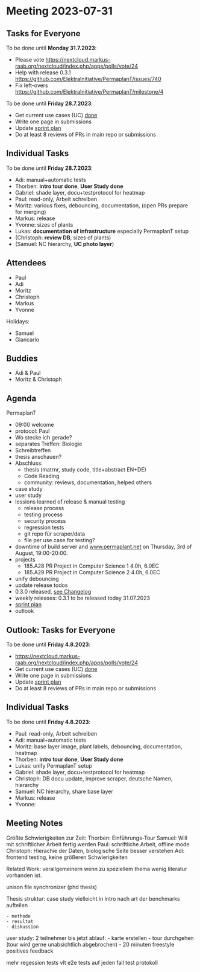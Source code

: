 # Meeting 2023-07-31

## Tasks for Everyone

To be done until **Monday 31.7.2023**:

- Please vote <https://nextcloud.markus-raab.org/nextcloud/index.php/apps/polls/vote/24>
- Help with release 0.3.1 <https://github.com/ElektraInitiative/PermaplanT/issues/740>
- Fix left-overs <https://github.com/ElektraInitiative/PermaplanT/milestone/4>

To be done until **Friday 28.7.2023**:

- Get current use cases (UC) [done](../usecases/README.md)
- Write one page in submissions
- Update [sprint plan](https://github.com/orgs/ElektraInitiative/projects/4/)
- Do at least 8 reviews of PRs in main repo or submissions

## Individual Tasks

To be done until **Friday 28.7.2023**:

- Adi: manual+automatic tests
- Thorben: **intro tour done**, **User Study done**
- Gabriel: shade layer, docu+testprotocol for heatmap
- Paul: read-only, Arbeit schreiben
- Moritz: various fixes, debouncing, documentation, (open PRs prepare for merging)
- Markus: release
- Yvonne: sizes of plants
- Lukas: **documentation of infrastructure** especially PermaplanT setup
- (Christoph: **review DB**, sizes of plants)
- (Samuel: NC hierarchy, **UC photo layer**)

## Attendees

- Paul
- Adi
- Moritz
- Christoph
- Markus
- Yvonne

Holidays:

- Samuel
- Giancarlo

## Buddies

- Adi & Paul
- Moritz & Christoph

## Agenda

PermaplanT

- 09:00 welcome
- protocol: Paul
- Wo stecke ich gerade?
- separates Treffen: Biologie
- Schreibtreffen
- thesis anschauen?
- Abschluss:
  - thesis (matrnr, study code, title+abstract EN+DE)
  - Code Reading
  - community: reviews, documentation, helped others
- case study
- user study
- lessions learned of release & manual testing
  - release process
  - testing process
  - security process
  - regression tests
  - git repo für scraper/data
  - file per use case for testing?
- downtime of build server and www.permaplant.net on Thursday, 3rd of August, 19:00-20:00.
- projects
  - 185.A28 PR Project in Computer Science 1 4.0h, 6.0EC
  - 185.A29 PR Project in Computer Science 2 4.0h, 6.0EC
- unify debouncing
- update release todos
- 0.3.0 released, [see Changelog](../CHANGELOG.md)
- weekly releases: 0.3.1 to be released today 31.07.2023
- [sprint plan](https://github.com/orgs/ElektraInitiative/projects/4/)
- outlook

## Outlook: Tasks for Everyone

To be done until **Friday 4.8.2023**:

- https://nextcloud.markus-raab.org/nextcloud/index.php/apps/polls/vote/24
- Get current use cases (UC) [done](../usecases/README.md)
- Write one page in submissions
- Update [sprint plan](https://github.com/orgs/ElektraInitiative/projects/4/)
- Do at least 8 reviews of PRs in main repo or submissions

## Individual Tasks

To be done until **Friday 4.8.2023**:

- Paul: read-only, Arbeit schreiben
- Adi: manual+automatic tests
- Moritz: base layer image, plant labels, debouncing, documentation, heatmap
- Thorben: **intro tour done**, **User Study done**
- Lukas: unify PermaplanT setup
- Gabriel: shade layer, docu+testprotocol for heatmap
- Christoph: DB docu update, improve scraper, deutsche Namen, hierarchy
- Samuel: NC hierarchy, share base layer
- Markus: release
- Yvonne:

## Meeting Notes

Größte Schwierigkeiten zur Zeit:
Thorben: Einführungs-Tour
Samuel: Will mit schriftlicher Arbeit fertig werden
Paul: schriftliche Arbeit, offline mode
Christoph: Hierachie der Daten, biologische Seite besser verstehen
Adi: frontend testing, keine größeren Schwierigkeiten

Related Work:
verallgemeinern wenn zu speziellem thema wenig literatur vorhanden ist.

unison file synchronizer (phd thesis)

Thesis struktur:
case study vielleicht in intro
nach art der benchmarks aufteilen

    - methode
    - resultat
    - diskussion

user study:
2 teilnehmer bis jetzt
ablauf: - karte erstellen - tour durchgehen (tour wird gerne unabsichtlich abgebrochen) - 20 minuten freestyle
positives feedback

mehr regession tests
vlt e2e tests auf jeden fall test protokoll
